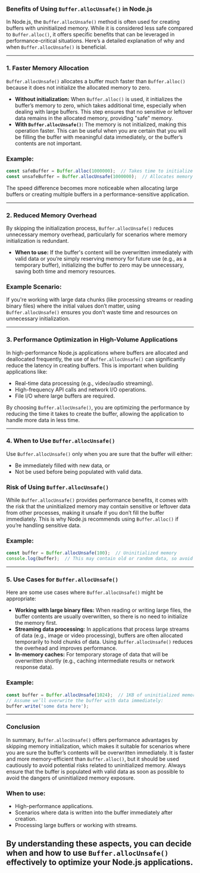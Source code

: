 ### Benefits of Using `Buffer.allocUnsafe()` in Node.js

In Node.js, the `Buffer.allocUnsafe()` method is often used for creating buffers with uninitialized memory. While it is considered less safe compared to `Buffer.alloc()`, it offers specific benefits that can be leveraged in performance-critical situations. Here’s a detailed explanation of why and when `Buffer.allocUnsafe()` is beneficial.

---

### 1. **Faster Memory Allocation**

`Buffer.allocUnsafe()` allocates a buffer much faster than `Buffer.alloc()` because it does not initialize the allocated memory to zero. 

- **Without initialization:** When `Buffer.alloc()` is used, it initializes the buffer’s memory to zero, which takes additional time, especially when dealing with large buffers. This step ensures that no sensitive or leftover data remains in the allocated memory, providing "safe" memory.
- **With `Buffer.allocUnsafe()`:** The memory is not initialized, making this operation faster. This can be useful when you are certain that you will be filling the buffer with meaningful data immediately, or the buffer’s contents are not important.

### Example:

```javascript
const safeBuffer = Buffer.alloc(1000000);  // Takes time to initialize memory with zeros
const unsafeBuffer = Buffer.allocUnsafe(1000000);  // Allocates memory without initialization, faster
```

The speed difference becomes more noticeable when allocating large buffers or creating multiple buffers in a performance-sensitive application.

---

### 2. **Reduced Memory Overhead**

By skipping the initialization process, `Buffer.allocUnsafe()` reduces unnecessary memory overhead, particularly for scenarios where memory initialization is redundant. 

- **When to use:** If the buffer's content will be overwritten immediately with valid data or you’re simply reserving memory for future use (e.g., as a temporary buffer), initializing the buffer to zero may be unnecessary, saving both time and memory resources.

### Example Scenario:

If you're working with large data chunks (like processing streams or reading binary files) where the initial values don’t matter, using `Buffer.allocUnsafe()` ensures you don’t waste time and resources on unnecessary initialization.

---

### 3. **Performance Optimization in High-Volume Applications**

In high-performance Node.js applications where buffers are allocated and deallocated frequently, the use of `Buffer.allocUnsafe()` can significantly reduce the latency in creating buffers. This is important when building applications like:

- Real-time data processing (e.g., video/audio streaming).
- High-frequency API calls and network I/O operations.
- File I/O where large buffers are required.

By choosing `Buffer.allocUnsafe()`, you are optimizing the performance by reducing the time it takes to create the buffer, allowing the application to handle more data in less time.

---

### 4. **When to Use `Buffer.allocUnsafe()`**

Use `Buffer.allocUnsafe()` only when you are sure that the buffer will either:

- Be immediately filled with new data, or
- Not be used before being populated with valid data.

### Risk of Using `Buffer.allocUnsafe()`

While `Buffer.allocUnsafe()` provides performance benefits, it comes with the risk that the uninitialized memory may contain sensitive or leftover data from other processes, making it unsafe if you don’t fill the buffer immediately. This is why Node.js recommends using `Buffer.alloc()` if you’re handling sensitive data.

### Example: 

```javascript
const buffer = Buffer.allocUnsafe(100);  // Uninitialized memory
console.log(buffer);  // This may contain old or random data, so avoid using before filling
```

---

### 5. **Use Cases for `Buffer.allocUnsafe()`**

Here are some use cases where `Buffer.allocUnsafe()` might be appropriate:

- **Working with large binary files:** When reading or writing large files, the buffer contents are usually overwritten, so there is no need to initialize the memory first.
- **Streaming data processing:** In applications that process large streams of data (e.g., image or video processing), buffers are often allocated temporarily to hold chunks of data. Using `Buffer.allocUnsafe()` reduces the overhead and improves performance.
- **In-memory caches:** For temporary storage of data that will be overwritten shortly (e.g., caching intermediate results or network response data).

### Example:

```javascript
const buffer = Buffer.allocUnsafe(1024);  // 1KB of uninitialized memory
// Assume we’ll overwrite the buffer with data immediately:
buffer.write('some data here'); 
```

---

### Conclusion

In summary, `Buffer.allocUnsafe()` offers performance advantages by skipping memory initialization, which makes it suitable for scenarios where you are sure the buffer’s contents will be overwritten immediately. It is faster and more memory-efficient than `Buffer.alloc()`, but it should be used cautiously to avoid potential risks related to uninitialized memory. Always ensure that the buffer is populated with valid data as soon as possible to avoid the dangers of uninitialized memory exposure.

### When to use:
- High-performance applications.
- Scenarios where data is written into the buffer immediately after creation.
- Processing large buffers or working with streams.

By understanding these aspects, you can decide when and how to use `Buffer.allocUnsafe()` effectively to optimize your Node.js applications.
---